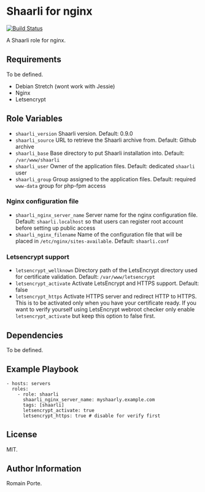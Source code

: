 Shaarli for nginx
=================

[![Build Status](https://travis-ci.org/MicroJoe/ansible-role-shaarli.svg?branch=master)](https://travis-ci.org/MicroJoe/ansible-role-shaarli)

A Shaarli role for nginx.

Requirements
------------

To be defined.

- Debian Stretch (wont work with Jessie)
- Nginx
- Letsencrypt

Role Variables
--------------

- `shaarli_version` Shaarli version. Default: 0.9.0
- `shaarli_source` URL to retrieve the Shaarli archive from. Default: Github
  archive
- `shaarli_base` Base directory to put Shaarli installation into. Default:
  `/var/www/shaarli`
- `shaarli_user` Owner of the application files. Default: dedicated `shaarli`
  user
- `shaarli_group` Group assigned to the application files. Default: required
  `www-data` group for php-fpm access

### Nginx configuration file

- `shaarli_nginx_server_name` Server name for the nginx configuration file.
  Default: `shaarli.localhost` so that users can register root account before
  setting up public access
- `shaarli_nginx_filename` Name of the configuration file that will be placed
  in `/etc/nginx/sites-available`. Default: `shaarli.conf`

### Letsencrypt support

- `letsencrypt_wellknown` Directory path of the LetsEncrypt directory used for
  certificate validation. Default: `/var/www/letsencrypt`
- `letsencrypt_activate` Activate LetsEncrypt and HTTPS support. Default: false
- `letsencrypt_https` Activate HTTPS server and redirect HTTP to HTTPS. This is
  to be activated only when you have your certificate ready. If you want to
  verify yourself using LetsEncrypt webroot checker only enable
  `letsencrypt_activate` but keep this option to false first.

Dependencies
------------

To be defined.

Example Playbook
----------------

    - hosts: servers
      roles:
        - role: shaarli
          shaarli_nginx_server_name: myshaarly.example.com
          tags: [shaarli]
          letsencrypt_activate: true
          letsencrypt_https: true # disable for verify first

License
-------

MIT.

Author Information
------------------

Romain Porte.

